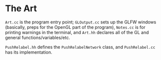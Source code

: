 # The Art

`Art.cc` is the program entry point; `GLOutput.cc` sets up the GLFW windows (basically, preps for the OpenGL part of the program),
`Notes.cc` is for printing warnings in the terminal, and `Art.hh` declares all of the GL and general functions/variables/etc.

`PushRelabel.hh` defines the `PushRelabelNetwork` class, and `PushRelabel.cc` has its implementation.
